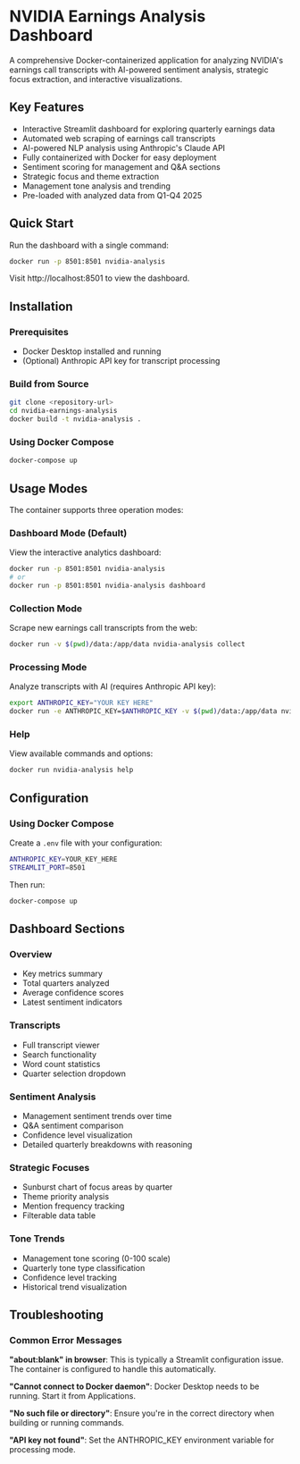 # NVIDIA Earnings Analysis Dashboard

A comprehensive Docker-containerized application for analyzing NVIDIA's earnings call transcripts with AI-powered sentiment analysis, strategic focus extraction, and interactive visualizations.

## Key Features

- Interactive Streamlit dashboard for exploring quarterly earnings data
- Automated web scraping of earnings call transcripts
- AI-powered NLP analysis using Anthropic's Claude API
- Fully containerized with Docker for easy deployment
- Sentiment scoring for management and Q&A sections
- Strategic focus and theme extraction
- Management tone analysis and trending
- Pre-loaded with analyzed data from Q1-Q4 2025

## Quick Start

Run the dashboard with a single command:

```bash
docker run -p 8501:8501 nvidia-analysis
```

Visit http://localhost:8501 to view the dashboard.

## Installation

### Prerequisites

- Docker Desktop installed and running
- (Optional) Anthropic API key for transcript processing

### Build from Source

```bash
git clone <repository-url>
cd nvidia-earnings-analysis
docker build -t nvidia-analysis .
```

### Using Docker Compose

```bash
docker-compose up
```

## Usage Modes

The container supports three operation modes:

### Dashboard Mode (Default)

View the interactive analytics dashboard:

```bash
docker run -p 8501:8501 nvidia-analysis
# or 
docker run -p 8501:8501 nvidia-analysis dashboard
```

### Collection Mode

Scrape new earnings call transcripts from the web:

```bash
docker run -v $(pwd)/data:/app/data nvidia-analysis collect
```

### Processing Mode

Analyze transcripts with AI (requires Anthropic API key):

```bash
export ANTHROPIC_KEY="YOUR KEY HERE"
docker run -e ANTHROPIC_KEY=$ANTHROPIC_KEY -v $(pwd)/data:/app/data nvidia-analysis process
```

### Help

View available commands and options:

```bash
docker run nvidia-analysis help
```

## Configuration

### Using Docker Compose

Create a `.env` file with your configuration:

```bash
ANTHROPIC_KEY=YOUR_KEY_HERE
STREAMLIT_PORT=8501
```

Then run:

```bash
docker-compose up
```

## Dashboard Sections

### Overview
- Key metrics summary
- Total quarters analyzed
- Average confidence scores
- Latest sentiment indicators

### Transcripts
- Full transcript viewer
- Search functionality
- Word count statistics
- Quarter selection dropdown

### Sentiment Analysis
- Management sentiment trends over time
- Q&A sentiment comparison
- Confidence level visualization
- Detailed quarterly breakdowns with reasoning

### Strategic Focuses
- Sunburst chart of focus areas by quarter
- Theme priority analysis
- Mention frequency tracking
- Filterable data table

### Tone Trends
- Management tone scoring (0-100 scale)
- Quarterly tone type classification
- Confidence level tracking
- Historical trend visualization

## Troubleshooting

### Common Error Messages

**"about:blank" in browser**: This is typically a Streamlit configuration issue. The container is configured to handle this automatically.

**"Cannot connect to Docker daemon"**: Docker Desktop needs to be running. Start it from Applications.

**"No such file or directory"**: Ensure you're in the correct directory when building or running commands.

**"API key not found"**: Set the ANTHROPIC_KEY environment variable for processing mode.